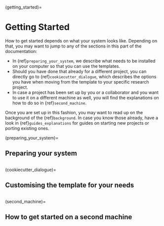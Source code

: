 (getting_started)=

# Getting Started

How to get started depends on what your system looks like. Depending on that, you may
want to jump to any of the sections in this part of the documentation:

- In {ref}`preparing_your_system`, we describe what needs to be installed on your
  computer so that you can use the templates.
- Should you have done that already for a different project, you can directly go to
  {ref}`cookiecutter_dialogue`, which describes the options you have when moving from
  the template to your specific research project.
- In case a project has been set up by you or a collaborator and you want to use it on a
  different machine as well, you will find the explanations on how to do so in
  {ref}`second_machine`.

Once you are set up in this fashion, you may want to read up on the background of the
{ref}`background`. In case you know those already, have a look in
{ref}`guides_explanations` for guides on starting new projects or porting existing ones.

(preparing_your_system)=

## Preparing your system

```{include} preparing_your_system.md
```

(cookiecutter_dialogue)=

## Customising the template for your needs

```{include} cookiecutter_dialogue.md
```

(second_machine)=

## How to get started on a second machine

```{include} second_machine.md
```
